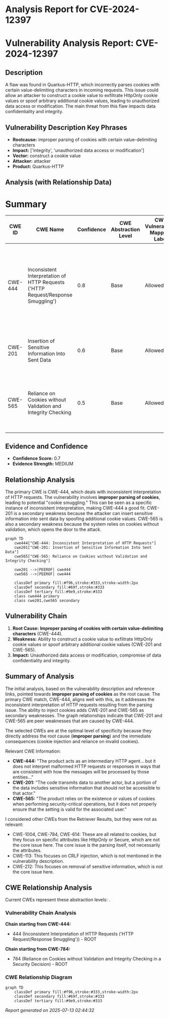 # Analysis Report for CVE-2024-12397

# Vulnerability Analysis Report: CVE-2024-12397

## Description

A flaw was found in Quarkus-HTTP, which incorrectly parses cookies with certain value-delimiting characters in incoming requests. This issue could allow an attacker to construct a cookie value to exfiltrate HttpOnly cookie values or spoof arbitrary additional cookie values, leading to unauthorized data access or modification. The main threat from this flaw impacts data confidentiality and integrity.

## Vulnerability Description Key Phrases

- **Rootcause:** improper parsing of cookies with certain value-delimiting characters
- **Impact:** ['integrity', 'unauthorized data access or modification']
- **Vector:** construct a cookie value
- **Attacker:** attacker
- **Product:** Quarkus-HTTP

## Analysis (with Relationship Data)

# Summary
| CWE ID | CWE Name | Confidence | CWE Abstraction Level | CWE Vulnerability Mapping Label | CWE-Vulnerability Mapping Notes |
|---|---|---|---|---|---|
| CWE-444 | Inconsistent Interpretation of HTTP Requests ('HTTP Request/Response Smuggling') | 0.8 | Base | Allowed | Primary CWE. The **improper parsing of cookies** leads to inconsistent interpretation of HTTP requests, which is the core of the vulnerability. |
| CWE-201 | Insertion of Sensitive Information Into Sent Data | 0.6 | Base | Allowed | Secondary candidate. The attacker can insert additional cookie values. |
| CWE-565 | Reliance on Cookies without Validation and Integrity Checking | 0.5 | Base | Allowed | Secondary candidate. The product relies on cookies without properly ensuring their validity. |

## Evidence and Confidence

*   **Confidence Score:** 0.7
*   **Evidence Strength:** MEDIUM

## Relationship Analysis
The primary CWE is CWE-444, which deals with inconsistent interpretation of HTTP requests. The vulnerability involves **improper parsing of cookies**, leading to potential "cookie smuggling." This can be seen as a specific instance of inconsistent interpretation, making CWE-444 a good fit. CWE-201 is a secondary weakness because the attacker can insert sensitive information into sent data by spoofing additional cookie values. CWE-565 is also a secondary weakness because the system relies on cookies without validation, which opens the door to the attack.

```mermaid
graph TD
    cwe444["CWE-444: Inconsistent Interpretation of HTTP Requests"]
    cwe201["CWE-201: Insertion of Sensitive Information Into Sent Data"]
    cwe565["CWE-565: Reliance on Cookies without Validation and Integrity Checking"]

    cwe201 -->|PEEROF| cwe444
    cwe565 -->|PEEROF| cwe444
    
    classDef primary fill:#f96,stroke:#333,stroke-width:2px
    classDef secondary fill:#69f,stroke:#333
    classDef tertiary fill:#9e9,stroke:#333
    class cwe444 primary
    class cwe201,cwe565 secondary
```

## Vulnerability Chain
1.  **Root Cause:** **Improper parsing of cookies with certain value-delimiting characters** (CWE-444).
2.  **Weakness:** Ability to construct a cookie value to exfiltrate HttpOnly cookie values or spoof arbitrary additional cookie values (CWE-201 and CWE-565).
3.  **Impact:** Unauthorized data access or modification, compromise of data confidentiality and integrity.

## Summary of Analysis
The initial analysis, based on the vulnerability description and reference links, pointed towards **improper parsing of cookies** as the root cause. The primary CWE match, CWE-444, aligns well with this, as it addresses the inconsistent interpretation of HTTP requests resulting from the parsing issue. The ability to inject cookies adds CWE-201 and CWE-565 as secondary weaknesses. The graph relationships indicate that CWE-201 and CWE-565 are peer weaknesses that are caused by CWE-444.

The selected CWEs are at the optimal level of specificity because they directly address the root cause (**improper parsing**) and the immediate consequences (cookie injection and reliance on invalid cookies).

Relevant CWE Information:
-   **CWE-444:** "The product acts as an intermediary HTTP agent... but it does not interpret malformed HTTP requests or responses in ways that are consistent with how the messages will be processed by those entities..."
-   **CWE-201:** "The code transmits data to another actor, but a portion of the data includes sensitive information that should not be accessible to that actor."
-   **CWE-565:** "The product relies on the existence or values of cookies when performing security-critical operations, but it does not properly ensure that the setting is valid for the associated user."

I considered other CWEs from the Retriever Results, but they were not as relevant:
-   CWE-1004, CWE-784, CWE-614: These are all related to cookies, but they focus on specific attributes like HttpOnly or Secure, which are not the core issue here. The core issue is the parsing itself, not necessarily the attributes.
-   CWE-113: This focuses on CRLF injection, which is not mentioned in the vulnerability description.
-   CWE-212: This focuses on removal of sensitive information, which is not the core issue here.


## CWE Relationship Analysis

Current CWEs represent these abstraction levels: .


### Vulnerability Chain Analysis

**Chain starting from CWE-444:**
- 444 (Inconsistent Interpretation of HTTP Requests ('HTTP Request/Response Smuggling')) - ROOT


**Chain starting from CWE-784:**
- 784 (Reliance on Cookies without Validation and Integrity Checking in a Security Decision) - ROOT



### CWE Relationship Diagram

```mermaid
graph TD
    classDef primary fill:#f96,stroke:#333,stroke-width:2px
    classDef secondary fill:#69f,stroke:#333
    classDef tertiary fill:#9e9,stroke:#333
```



*Report generated on 2025-07-13 02:44:32*
